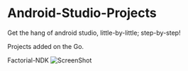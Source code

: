 # Android-Studio-Projects
Get the hang of android studio, little-by-little; step-by-step!

Projects added on the Go.


Factorial-NDK
![ScreenShot](https://cloud.githubusercontent.com/assets/26147894/25128142/37b39be8-2456-11e7-88b6-2c16e3144f82.png)
